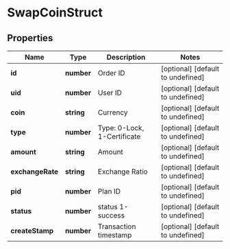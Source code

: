 # SwapCoinStruct

## Properties

Name | Type | Description | Notes
------------ | ------------- | ------------- | -------------
**id** | **number** | Order ID | [optional] [default to undefined]
**uid** | **number** | User ID | [optional] [default to undefined]
**coin** | **string** | Currency | [optional] [default to undefined]
**type** | **number** | Type: 0-Lock, 1-Certificate | [optional] [default to undefined]
**amount** | **string** | Amount | [optional] [default to undefined]
**exchangeRate** | **string** | Exchange Ratio | [optional] [default to undefined]
**pid** | **number** | Plan ID | [optional] [default to undefined]
**status** | **number** | status 1-success | [optional] [default to undefined]
**createStamp** | **number** | Transaction timestamp | [optional] [default to undefined]

